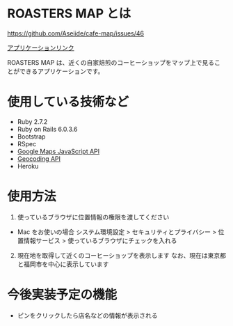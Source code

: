 # ROASTERS MAP とは

https://github.com/Aseiide/cafe-map/issues/46

[アプリケーションリンク](https://aqueous-hollows-28552.herokuapp.com/)

ROASTERS MAP は、近くの自家焙煎のコーヒーショップをマップ上で見ることができるアプリケーションです。

# 使用している技術など

- Ruby 2.7.2
- Ruby on Rails 6.0.3.6
- Bootstrap
- RSpec
- [Google Maps JavaScript API](https://developers.google.com/maps/documentation/javascript/overview)
- [Geocoding API](https://developers.google.com/maps/documentation/geocoding/overview)
- Heroku

# 使用方法

1. 使っているブラウザに位置情報の権限を渡してください

- Mac をお使いの場合
  システム環境設定 > セキュリティとプライバシー > 位置情報サービス > 使っているブラウザにチェックを入れる

2. 現在地を取得して近くのコーヒーショップを表示します
   なお、現在は東京都と福岡市を中心に表示しています

# 今後実装予定の機能

- ピンをクリックしたら店名などの情報が表示される
